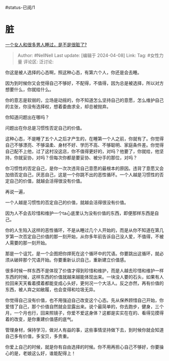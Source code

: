 #status-已阅/1 

# 脏

[一个女人和很多男人睡过，是不是很脏了?](https://www.zhihu.com/question/644196601/answer/3458315902)

> Author: #NellNell
> Last update: [编辑于 2024-04-08]
> Link:
> Tag: #女性力量 
> 评论区:
> 泛讨论:

你这是被人选择的心态啊，照这种心态，有第六个人，你还是会去睡。

因为到时候你又会觉得自己不够好，不配得，不值得，因为总是被选择，所以对方想要什么，你就给什么。

你的意志是软弱的，立场是动摇的，你不知道怎么坚持自己的意愿，怎么维护自己的主张，你没有选择权，想着委曲求全，却总被抛弃。

你知道问题出在哪吗？

问题出在你总是习惯性否定自己的价值。

这种心态，不是睡了五个人之后才产生的，在睡第一个人之前，你就有了。你觉得自己不够漂亮、不够温柔、身材不好、学历不高、不够聪明、家庭条件差。你觉得自己配不上他，过了这村没这店，你不值得更好的，对吗？他要了，你就给，他坚持，你就妥协，对吗？但每次你都是要妥协、被分手的那位，对吗？

你习惯性的否定自己，是你一次次违背自己意愿的最根本的原因。违背了意愿又会加倍否定自己，厌恶自己，这是一个你跳不出的恶性循环。一个人越是习惯性的否定自己的价值，就越会活得很没有价值。

再说一遍，

一个人越是习惯性的否定自己的价值，就越会活得很没有价值。

因为人不会去珍惜和维护一个ta心底里认为没有价值的东西，即便那样东西是自己。

你的人生陷入这样的恶性循环，不是从睡过几个人开始的，而是从你不知道在第几岁第一次否定自己价值的那一刻开始，从你多年前告诉自己没人爱，不值得，不被人需要的那一刻开始。

那是一个诅咒，是一个企图把你焊死在这个循环中的咒语。你要跳出这循环，就必须从破碎那个咒语开始。你要重新认识自己，重新建立价值感。

很多时候一样东西不是体现了价值才得到珍惜和维护，而是人越去珍惜和维护一样东西的时候，这样东西的价值就越来越能体现出来。一块没人要的石头，如果有人捡回来天天看着摸着都能变成心头好，更何况一个大活人。反之亦然，再有价值的东西，被人弃之如敝履，也会变得和垃圾无异。

你觉得自己没有价值，也不用强迫自己改变这个心态。先从保养顾惜自己开始，你爱惜了自己，那个价值自然就会显露出来。说个最简单的，你去跑步，健身，三个月，一个月也行，回来照镜子，你爱不爱这身体？这都是实实在在的、看得见摸得着的改变，是你重建价值感的底气。

管理身材，保持学习，做对人有益的事，这些事情坚持做下去，到时候你就会知道自己多有价值，多宝贝，多贵重。

你爱上自己的时候，就是你有自由选择的时候。你不用再担心自己不够好，你要操心的是，老娘这么好，谁能配得上！
